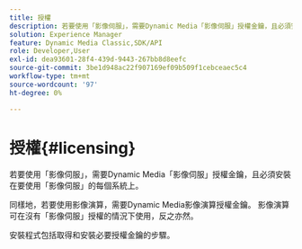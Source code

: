 ```yaml
---
title: 授權
description: 若要使用「影像伺服」，需要Dynamic Media「影像伺服」授權金鑰，且必須安裝在要使用「影像伺服」的每個系統上。
solution: Experience Manager
feature: Dynamic Media Classic,SDK/API
role: Developer,User
exl-id: dea93601-28f4-439d-9443-267bb8d8eefc
source-git-commit: 3be1d948ac22f907169ef09b509f1cebceaec5c4
workflow-type: tm+mt
source-wordcount: '97'
ht-degree: 0%

---
```


# 授權{#licensing}

若要使用「影像伺服」，需要Dynamic Media「影像伺服」授權金鑰，且必須安裝在要使用「影像伺服」的每個系統上。

同樣地，若要使用影像演算，需要Dynamic Media影像演算授權金鑰。 影像演算可在沒有「影像伺服」授權的情況下使用，反之亦然。

安裝程式包括取得和安裝必要授權金鑰的步驟。
